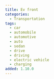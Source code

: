 ```yaml
---
title: Ev front
categories:
  - Transportation
tags:
  - car
  - automobile
  - automotive
  - auto
  - sedan
  - drive
  - driving
  - electric vehicle
  - charging
added: 1.10.0
---
```

